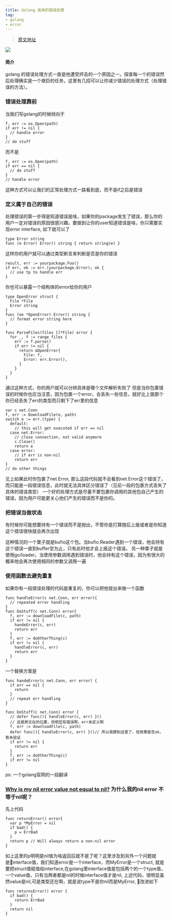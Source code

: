 ```yaml
---
title: Golang 高效的错误处理
tag:
- golang 
- error
---
```

> [原文地址](https://morsmachine.dk/error-handling)

![](https://ideassea.com/content/images/2017/07/golang-error-handling-1-1.jpg)

<!-- more -->

#### 简介
golang 的错误处理方式一直是他遭受抨击的一个原因之一。探查每一个的错误然后处理确实是一个艰巨的任务，这里有几招可以让你减少错误的处理方式（处理错误的方法）。

### 错误处理靠前
当我们写golang的时候倾向于
```
f, err := os.Open(path)
if err != nil {
  // handle error
}
// do stuff
```
而不是
```
f, err := os.Open(path)
if err == nil {
  // do stuff
}
// handle error
```
这种方式可以让我们的正常处理方式一路看到底，而不是if之后是错误

### 定义属于自己的错误
处理错误的第一步得是知道错误是啥，如果你的package发生了错误，那么你的用户一定对错误的原因很感兴趣。要做到让你的user知道错误是啥，你只需要实现error interface, 如下就可以了
```
type Error string
func (e Error) Error() string { return string(e) }
```
这样你的用户就可以通过类型断言来判断是否是你的错误
```
result, err := yourpackage.Foo()
if err, ok := err.(yourpackage.Error); ok {
  // use tp to handle err
}
```
你也可以暴露一个结构体的error给你的用户
```
type OpenError struct {
  File *File
  Error string
}
func (oe *OpenError) Error() string {
  // format error string here
}

func ParseFiles(files []*File) error {
  for _, f := range files {
    err := f.parse()
    if err != nil {
      return &OpenError{
        File: f,
        Error: err.Error(),
      }
    }
  }
}
```
通过这种方式，你的用户就可以分辨具体是哪个文件解析失败了
但是当你包裹错误的时候你也应当注意，因为包裹一个error，会丢失一些信息，就好比上面那个你已经丢失了err的类型而只剩下了err里的信息
```
var c net.Conn
f, err := DownloadFile(e, path)
switch e := err.(type) {
  default:
    // this will get executed if err == nil
  case net.Error:
    // close connection, not valid anymore
    c.Close()
    return e
  case error:
    // if err is non-nil
    return err
}
// do other things
```
见上如果此时你包裹了net.Error, 那么这段代码就不会看到net.Error这个错误了，而只能是一段错误信息，此时就无法具体区分错误了（见前一段的包裹方式丢失了具体的错误类型）
一个好的处理方式是尽量不要包裹你调用的其他包自己产生的错误，因为用户可能更关心他们产生的错误而不是你的。

### 把错误当做状态
有时候你可能想要持有一个错误而不是抛出，不管你是打算随后上报或者是你知道这个错误很快就会再次出现

这种情况的一个栗子就是bufio这个包。当bufio.Reader遇到一个错误，他会持有这个错误一直到buffer空为止，只有此时他才会上报这个错误。
另一种栗子就是使用go/loader。当使用参数调用遇到错误时，他会持有这个错误，因为有很大的概率他会再次使用相同的参数又调用一遍

### 使用函数去避免重复
如果你有一段错误处理的代码是重复的，你可以把他提出来做一个函数
```
func handleError(c net.Conn, err error){
  // repeated error handling
}
func DoStuff(c net.Conn) error{
  f, err := downloadFile(c, path)
  if err != nil {
    handeError(c, err)
    return err
  }
  f, err := doOtherThing(c)
  if err != nil {
    handleError(c, err)
    return err
  }
}
```
一个替换方案是
```
func handeError(c net.Conn, err error) {
  if err == nil {
    return
  }
  // repeat err handling
}

func DoStuff(c net.Conn) error {
  // defer func(){ handleError(c, err) }()
  // 这是原文在的位置，但明显有错误啊，err未定义啊
  f, err := downloadFile(c, path)
  defer func(){ handleError(c, err) }()// 所以我挪到这里了，但效果是否ok，暂未验证 
  if err != nil {
    return err
  }
  f, err := doOtherThing(c)
  if err != nil
}
```

ps: 一个golang官网的一段翻译
### [Why is my nil error value not equal to nil?](https://golang.org/doc/faq#nil_error) 为什么我的nil error 不等于nil呢？
先上代码
```
func returnError() error{
  var p *MyError = nil
  if bad() {
    p = ErrBad
  }
  return p // Will always return a non-nil error
}
```
如上这里的p明明是nil值为啥返回后就不是了呢？这里涉及到另外一个问题就是interface值，我们知道error是一个interface，而MyError是一个struct, 就是要把struct值赋值给interface,在golang里interface值是包括两个的一个type值，一个value值，只有当两者都是nil的时候interface值才是nil, 上述代码，很明显虽然value是nil,可是类型还在啊，就是说type不是你nil而是MyError, 改进如下
```
func returnsError() error {
  if bad() {
    return ErrBad
  }
  return nil
}
```